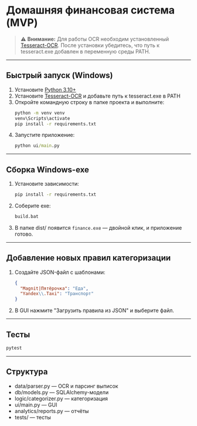 # Домашняя финансовая система (MVP)

> ⚠️ **Внимание:** Для работы OCR необходим установленный [Tesseract-OCR](https://github.com/tesseract-ocr/tesseract). После установки убедитесь, что путь к tesseract.exe добавлен в переменную среды PATH.

---

## Быстрый запуск (Windows)

1. Установите [Python 3.10+](https://www.python.org/downloads/)
2. Установите [Tesseract-OCR](https://github.com/tesseract-ocr/tesseract) и добавьте путь к tesseract.exe в PATH
3. Откройте командную строку в папке проекта и выполните:
   ```bat
   python -m venv venv
   venv\Scripts\activate
   pip install -r requirements.txt
   ```
4. Запустите приложение:
   ```bat
   python ui/main.py
   ```

---

## Сборка Windows-exe

1. Установите зависимости:
   ```bat
   pip install -r requirements.txt
   ```
2. Соберите exe:
   ```bat
   build.bat
   ```
3. В папке dist/ появится `finance.exe` — двойной клик, и приложение готово.

---

## Добавление новых правил категоризации

1. Создайте JSON-файл с шаблонами:
   ```json
   {
     "Magnit|Пятёрочка": "Еда",
     "Yandex\\.Taxi": "Транспорт"
   }
   ```
2. В GUI нажмите "Загрузить правила из JSON" и выберите файл.

---

## Тесты

```bat
pytest
```

---

## Структура
- data/parser.py — OCR и парсинг выписок
- db/models.py — SQLAlchemy-модели
- logic/categorizer.py — категоризация
- ui/main.py — GUI
- analytics/reports.py — отчёты
- tests/ — тесты 
